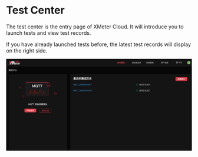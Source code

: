 # Test Center

The test center is the entry page of XMeter Cloud. It will introduce you to launch tests and view test records.

If you have already launched tests before, the latest test records will display on the right side.

![test-center](./assets/test_center.png)

